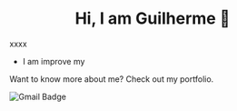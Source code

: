 <h1 align="center">Hi, I am Guilherme  👋</h1>

xxxx

* I am improve my

Want to know more about me? Check out my portfolio.


![Gmail Badge]({https://img.shields.io/badge/Gmail-D14836?style=for-the-badge&logo=gmail&logoColor=white})
